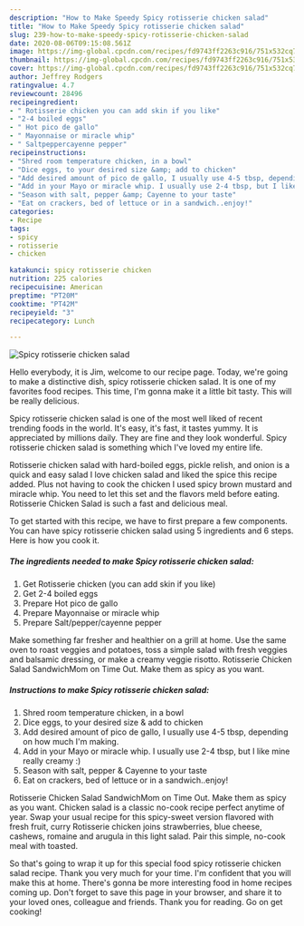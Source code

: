 ```yaml
---
description: "How to Make Speedy Spicy rotisserie chicken salad"
title: "How to Make Speedy Spicy rotisserie chicken salad"
slug: 239-how-to-make-speedy-spicy-rotisserie-chicken-salad
date: 2020-08-06T09:15:08.561Z
image: https://img-global.cpcdn.com/recipes/fd9743ff2263c916/751x532cq70/spicy-rotisserie-chicken-salad-recipe-main-photo.jpg
thumbnail: https://img-global.cpcdn.com/recipes/fd9743ff2263c916/751x532cq70/spicy-rotisserie-chicken-salad-recipe-main-photo.jpg
cover: https://img-global.cpcdn.com/recipes/fd9743ff2263c916/751x532cq70/spicy-rotisserie-chicken-salad-recipe-main-photo.jpg
author: Jeffrey Rodgers
ratingvalue: 4.7
reviewcount: 28496
recipeingredient:
- " Rotisserie chicken you can add skin if you like"
- "2-4 boiled eggs"
- " Hot pico de gallo"
- " Mayonnaise or miracle whip"
- " Saltpeppercayenne pepper"
recipeinstructions:
- "Shred room temperature chicken, in a bowl"
- "Dice eggs, to your desired size &amp; add to chicken"
- "Add desired amount of pico de gallo, I usually use 4-5 tbsp, depending on how much I&#39;m making."
- "Add in your Mayo or miracle whip. I usually use 2-4 tbsp, but I like mine really creamy :)"
- "Season with salt, pepper &amp; Cayenne to your taste"
- "Eat on crackers, bed of lettuce or in a sandwich..enjoy!"
categories:
- Recipe
tags:
- spicy
- rotisserie
- chicken

katakunci: spicy rotisserie chicken 
nutrition: 225 calories
recipecuisine: American
preptime: "PT20M"
cooktime: "PT42M"
recipeyield: "3"
recipecategory: Lunch

---
```



![Spicy rotisserie chicken salad](https://img-global.cpcdn.com/recipes/fd9743ff2263c916/751x532cq70/spicy-rotisserie-chicken-salad-recipe-main-photo.jpg)

Hello everybody, it is Jim, welcome to our recipe page. Today, we're going to make a distinctive dish, spicy rotisserie chicken salad. It is one of my favorites food recipes. This time, I'm gonna make it a little bit tasty. This will be really delicious.

Spicy rotisserie chicken salad is one of the most well liked of recent trending foods in the world. It's easy, it's fast, it tastes yummy. It is appreciated by millions daily. They are fine and they look wonderful. Spicy rotisserie chicken salad is something which I've loved my entire life.

Rotisserie chicken salad with hard-boiled eggs, pickle relish, and onion is a quick and easy salad I love chicken salad and liked the spice this recipe added. Plus not having to cook the chicken I used spicy brown mustard and miracle whip. You need to let this set and the flavors meld before eating. Rotisserie Chicken Salad is such a fast and delicious meal.


To get started with this recipe, we have to first prepare a few components. You can have spicy rotisserie chicken salad using 5 ingredients and 6 steps. Here is how you cook it.

<!--inarticleads1-->

##### The ingredients needed to make Spicy rotisserie chicken salad:

1. Get  Rotisserie chicken (you can add skin if you like)
1. Get 2-4 boiled eggs
1. Prepare  Hot pico de gallo
1. Prepare  Mayonnaise or miracle whip
1. Prepare  Salt/pepper/cayenne pepper


Make something far fresher and healthier on a grill at home. Use the same oven to roast veggies and potatoes, toss a simple salad with fresh veggies and balsamic dressing, or make a creamy veggie risotto. Rotisserie Chicken Salad SandwichMom on Time Out. Make them as spicy as you want. 

<!--inarticleads2-->

##### Instructions to make Spicy rotisserie chicken salad:

1. Shred room temperature chicken, in a bowl
1. Dice eggs, to your desired size &amp; add to chicken
1. Add desired amount of pico de gallo, I usually use 4-5 tbsp, depending on how much I&#39;m making.
1. Add in your Mayo or miracle whip. I usually use 2-4 tbsp, but I like mine really creamy :)
1. Season with salt, pepper &amp; Cayenne to your taste
1. Eat on crackers, bed of lettuce or in a sandwich..enjoy!


Rotisserie Chicken Salad SandwichMom on Time Out. Make them as spicy as you want. Chicken salad is a classic no-cook recipe perfect anytime of year. Swap your usual recipe for this spicy-sweet version flavored with fresh fruit, curry Rotisserie chicken joins strawberries, blue cheese, cashews, romaine and arugula in this light salad. Pair this simple, no-cook meal with toasted. 

So that's going to wrap it up for this special food spicy rotisserie chicken salad recipe. Thank you very much for your time. I'm confident that you will make this at home. There's gonna be more interesting food in home recipes coming up. Don't forget to save this page in your browser, and share it to your loved ones, colleague and friends. Thank you for reading. Go on get cooking!
